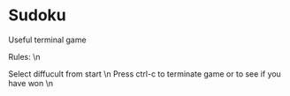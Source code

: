 # Sudoku
Useful terminal game


Rules: \n

  Select diffucult from start \n
  Press ctrl-c to terminate game or to see if you have won \n
